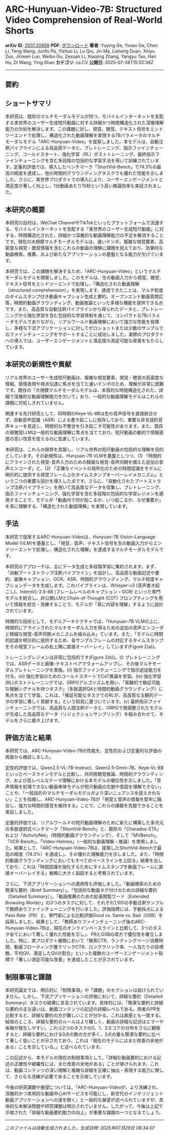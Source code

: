 # ARC-Hunyuan-Video-7B: Structured Video Comprehension of Real-World   Shorts

**arXiv ID**: [2507.20939](http://arxiv.org/abs/2507.20939v1)
**PDF**: [ダウンロード](http://arxiv.org/pdf/2507.20939v1.pdf)
**著者**: Yuying Ge, Yixiao Ge, Chen Li, Teng Wang, Junfu Pu, Yizhuo Li, Lu Qiu, Jin Ma, Lisheng Duan, Xinyu Zuo, Jinwen Luo, Weibo Gu, Zexuan Li, Xiaojing Zhang, Yangyu Tao, Han Hu, Di Wang, Ying Shan
**カテゴリ**: cs.CV
**公開日**: 2025-07-28T15:52:36Z

---

## 要約

## ショートサマリ
本研究は、既存のマルチモーダルモデルが持つ、モバイルインターネットを支配する実世界のユーザー生成短尺動画に対する詳細かつ時間構造化された深層理解能力の欠如を解決します。この課題に対し、視覚、聴覚、テキスト信号をエンドツーエンドで処理し、構造化された動画理解を実現する7Bパラメータのマルチモーダルモデル「ARC-Hunyuan-Video」を提案しました。本モデルは、自動注釈パイプラインによる高品質データと、プレトレーニング、指示ファインチューニング、コールドスタート、強化学習（RL）ポストトレーニング、最終指示ファインチューニングを含む多段階の包括的な学習手法を用いて訓練されています。定量的評価では、導入したベンチマーク「ShortVid-Bench」で74.3%の最高の精度を達成し、他の時間的グラウンディングタスクでも優れた性能を示しました。さらに、実世界プロダクトでの導入により、ユーザーエンゲージメントと満足度が著しく向上し、1分動画あたり10秒という高い推論効率も実証されました。

## 本研究の概要
本研究の目的は、WeChat ChannelやTikTokといったプラットフォームで流通する、モバイルインターネットを支配する「実世界のユーザー生成短尺動画」に対する、時間構造化された、詳細かつ深層的な動画理解能力の不足を解消することです。現在の大規模マルチモーダルモデルは、速いテンポ、複雑な視覚要素、高密度な視覚・聴覚情報を含むこれらの動画の理解に課題を抱えており、効果的な動画検索、推薦、および新たなアプリケーションの基盤となる能力が欠けています。

本研究では、この課題を解決するため、「ARC-Hunyuan-Video」というマルチモーダルモデルを開発しました。このモデルは、生の動画入力から視覚、聴覚、テキスト信号をエンドツーエンドで処理し、「構造化された動画理解（structured comprehension）」を実現します。達成できたことは、マルチ粒度のタイムスタンプ付き動画キャプション生成と要約、オープンエンド動画質問応答、時間的動画グラウンディング、動画推論といった多様な機能を提供できる点です。また、高品質な自動注釈パイプラインから得られたデータと、プレトレーニングから強化学習を含む包括的な学習体制を通じて、コンパクトな7Bパラメータモデルでありながら、リアルワールド動画理解において強力な性能を発揮し、多様な下流アプリケーションに対してゼロショットまたは少数のサンプルでのファインチューニングをサポートすることに成功しました。実際のプロダクトへの導入では、ユーザーエンゲージメントと満足度の測定可能な改善をもたらしています。

## 本研究の新規性や貢献
リアル世界のユーザー生成短尺動画は、複雑な視覚要素、視覚・聴覚の高密度な情報、感情表現や視点伝達に焦点を当てた速いテンポのため、理解が非常に困難です。既存の「大規模マルチモーダルモデルは、本質的な時間構造化された、詳細で深層的な動画理解能力を欠いて」おり、一般的な動画理解モデルはこれらの課題に対処しきれていません。

関連する先行研究として、同時期のKeye-VL-8Bは生の音声信号を直接統合せず、自動音声認識（ASR）による書き起こしに依存しており、重要な非言語的音声キューを見逃し、時間的な不整合を引き起こす可能性があります。また、既存の視聴覚LLMは一般的な動画理解に焦点を当てており、短尺動画の動的で情報密度の高い性質を捉えるのに苦慮しています。

本研究は、これらの限界を克服し、リアル世界の短尺動画の包括的な理解を目的としています。その新規性は、Hunyuan-7B VLMを基盤としつつ、(1) 「時間的にアラインされた視覚-音声入力のための精細な視覚-音声同期を備えた追加の音声エンコーダ」と、(2) 「正確なイベントの局所化のための時間認識をモデルに明示的に提供する視覚フレーム上のタイムスタンプオーバーレイメカニズム」という二つの重要な設計を導入した点です。さらに、「自動化されたブートストラップ注釈パイプライン」を用いて高品質なデータを収集し、プレトレーニング、指示ファインチューニング、強化学習を含む多段階の包括的な学習レジメンを適用することで、モデルが「動画内で何が起こるか、いつ起こるか、なぜ重要か」を真に理解する、「構造化された動画理解」を実現しています。

## 手法
本研究で提案するARC-Hunyuan-Videoは、Hunyuan-7B Vision-Language Model (VLM)を基盤とし、「視覚、音声、テキスト信号を生の動画入力からエンドツーエンドで処理し、構造化された理解」を達成するマルチモーダルモデルです。

本研究のアプローチは、主にデータ生成と多段階学習に集約されます。まず、「自動ブートストラップ注釈パイプライン」を設計し、高品質な動画記述や要約、画像キャプション、OCR、ASR、時間的グラウンディング、マルチ粒度キャプションデータを生成します。このパイプラインは、Whisper-v3 (音声書き起こし)、InternVL-2.5-8B (フレームレベルのキャプション・OCR) といった専門モデルを統合し、非公開LLMとChain-of-Thought (COT) プロンプティングを用いて情報を統合・洗練することで、モデルが「真に内容を理解」するように設計されています。

特徴的な技術として、モデルアーキテクチャでは、「Hunyuan-7B VLMの上に、時間的にアラインされたマルチモーダル入力を得るための追加の音声エンコーダと精細な視覚-音声同期メカニズムを組み込み」ています。また、「モデルに時間的認識を明示的に提供するため、各サンプルフレームの対応するタイムスタンプをその視覚フレームの右上隅に直接オーバーレイ」しています(Figure 2(a))。

トレーニングレジメンは非常に包括的です(Figure 2(b))。(i) プレトレーニングでは、ASRデータと画像-テキストペアでウォームアップし、その後マルチモーダルプレトレーニングを実施。(ii) 指示ファインチューニングで指示追従能力を付与。(iii) 強化学習のためのコールドスタートでCoT推論を学習。(iv) 強化学習(RL)ポストトレーニングでは、GRPOアルゴリズムを用い、「客観的で検証可能な報酬シグナルを持つタスク」（多肢選択QAと時間的動画グラウンディング）に焦点を当てて学習。これは、「検証可能なタスクでのRLが、高品質な主観的データの学習に著しく貢献する」という知見に基づいています。(v) 最終指示ファインチューニングでは、高品質な人間注釈データと、GRPOで微調整されたモデルが生成した高品質なデータ（リジェクションサンプリング）を組み合わせて、モデルをさらに磨き上げます。

## 評価方法と結果
本研究では、ARC-Hunyuan-Video-7Bの性能を、定性的および定量的な評価の両面から検証しました。

定性的評価では、Qwen2.5-VL-7B-Instruct、Qwen2.5-Omni-7B、Keye-VL-8Bといったベースラインモデルと比較し、共同視聴覚推論、時間的グラウンディング、および高レベルなテーマ理解における本モデルの優位性を示しました。「音声情報を処理できない動画単体モデルが短尺動画の文脈や意図を理解できない」ことや、「一般目的のマルチモーダルモデルがより深いニュアンスを捉えきれない」ことを指摘し、ARC-Hunyuan-Video-7Bが「視覚と音声の情報を堅牢に融合し、強力な時間的感覚を維持する」ことで、これらの課題を克服できることを実証しました。

定量的評価では、リアルワールドの短尺動画理解のために新たに構築した多次元の多肢選択式ベンチマーク「ShortVid-Bench」と、既存の「Charades-STA」および「ActivityNet」（時間的動画グラウンディング）、そして「MVBench」、「VCR-Bench」、「Video-Holmes」（一般的な動画理解・推論）を使用しました。結果として、「ARC-Hunyuan-Video-7Bは、提案したShortVid-Benchで最高の精度（74.3%）を達成し」、その優れた理解能力を示しました。また、「時間的動画グラウンディングにおいてもすべてのベースラインを上回る」結果を出しており、これは「時間認識を強化するためにタイムスタンプを動画フレームに直接オーバーレイする」戦略に大きく起因すると考察されています。

さらに、下流アプリケーションへの適用性も評価しました。「動画検索のための簡潔な要約（Brief Summary）」、「包括的な動画タグ付けのための詳細な要約（Detailed Summary）」、「動画推薦のための拡張閲覧ワード（Extended Browsing Words）」の3つのタスクに対して、それぞれ1,100の手動注釈サンプルで教師ありファインチューニングを行いました。評価指標には、手動採点によるPass Rate（PR）と、専門家による比較評価Good vs. Same vs. Bad（GSB）を採用しました。結果として、「教師ありファインチューニング後のARC-Hunyuan-Video-7Bは、現在のオンラインベースラインと比較して、3つのタスク全てにおいて著しく優れた性能を示し」、PRとGSBの両方で優位性を確立しました。特に、実プロダクト展開において「検索CTR、ランディングページ消費時間、動画フローティング層クリックCTR、ロングクリック率、一人当たりの目標数、平均QV、満足したQVの割合」といった複数のユーザーエンゲージメント指標で「著しい測定可能な改善」を達成したことが示されています。

## 制限事項と課題
本研究論文では、明示的に「制限事項」や「課題」のセクションは設けられていません。しかし、下流アプリケーションの評価において、詳細な要約（Detailed Summary）タスクの結果に言及されています。具体的には、「簡潔な要約と詳細な要約の主な違いは、動画コンテンツの記述の詳細レベルである。両者のPRを比較すると、詳細な要約の方が難しいことが分かる。これは直感とも一致する。結局のところ、詳細な要約のルールはより難しく、動画の詳細な記述はエラーや省略が発生しやすい。これら2つのタスクの0、1、2スコアの分布をさらに観察すると、詳細な要約における0点の数の方が多く、2点の量も簡潔な要約に比べて著しく低いことが示されており、これは『現在のモデルにはまだ改善の余地がある』ことを示している。」と述べられています。

この記述から、本モデルの現在の制限事項として、「詳細な動画要約における記述の正確性や網羅性には、まだ改善の余地がある」ことが挙げられます。これは、動画コンテンツの深い理解と複雑な詳細を正確に抽出・表現する能力に関して、さらなる洗練が必要であることを示唆しています。

今後の研究課題や展望については、「ARC-Hunyuan-Videoが、より洗練され、深層的かつ実用的な動画中心AIサービスを可能にし、新世代のインテリジェント動画アプリケーションへの道を開く」と一般的な展望が述べられていますが、具体的な未解決問題や研究課題は明示されていません。したがって、今後は上記で示唆された「詳細な動画要約能力の向上」が重要な課題の一つとなるでしょう。

---

*このファイルは自動生成されました。生成日時: 2025年07月29日 08:34:07*

